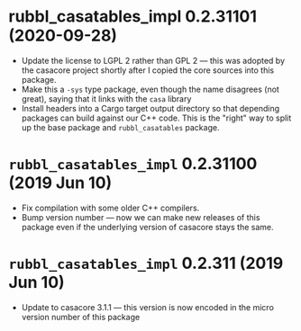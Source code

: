 # rubbl_casatables_impl 0.2.31101 (2020-09-28)

- Update the license to LGPL 2 rather than GPL 2 — this was adopted by the
  casacore project shortly after I copied the core sources into this package.
- Make this a `-sys` type package, even though the name disagrees (not great),
  saying that it links with the `casa` library
- Install headers into a Cargo target output directory so that depending
  packages can build against our C++ code. This is the "right" way to split up
  the base package and `rubbl_casatables` package.

# `rubbl_casatables_impl` 0.2.31100 (2019 Jun 10)

- Fix compilation with some older C++ compilers.
- Bump version number — now we can make new releases of this package even if the
  underlying version of casacore stays the same.

# `rubbl_casatables_impl` 0.2.311 (2019 Jun 10)

- Update to casacore 3.1.1 — this version is now encoded in the micro version
  number of this package
